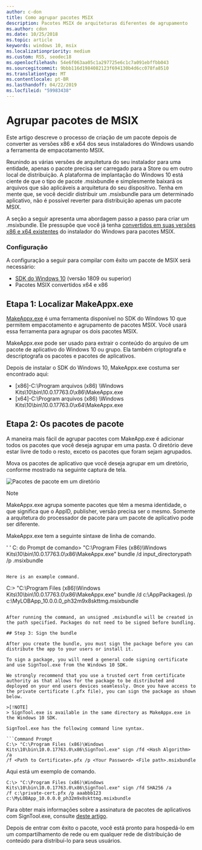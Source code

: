 ```yaml
---
author: c-don
title: Como agrupar pacotes MSIX
description: Pacotes MSIX de arquiteturas diferentes de agrupamento
ms.author: cdon
ms.date: 10/25/2018
ms.topic: article
keywords: windows 10, msix
ms.localizationpriority: medium
ms.custom: RS5, seodec18
ms.openlocfilehash: 54e6f063aa05c1a297725e6c1c7a091ebffbb043
ms.sourcegitcommit: 9bbb116d1984082123f694130b4d6cc078fa8510
ms.translationtype: MT
ms.contentlocale: pt-BR
ms.lasthandoff: 04/22/2019
ms.locfileid: "59983438"
---
```

# <a name="bundle-msix-packages"></a>Agrupar pacotes de MSIX 

Este artigo descreve o processo de criação de um pacote depois de converter as versões x86 e x64 dos seus instaladores do Windows usando a ferramenta de empacotamento MSIX. 

Reunindo as várias versões de arquitetura do seu instalador para uma entidade, apenas o pacote precisa ser carregado para a Store ou em outro local de distribuição. A plataforma de implantação do Windows 10 está ciente de que o tipo de pacote .msixbundle e simplesmente baixará os arquivos que são aplicáveis a arquitetura do seu dispositivo. Tenha em mente que, se você decidir distribuir um .msixbundle para um determinado aplicativo, não é possível reverter para distribuição apenas um pacote MSIX. 

A seção a seguir apresenta uma abordagem passo a passo para criar um .msixbundle. Ele pressupõe que você já tenha [convertidos em suas versões x86 e x64 existentes](https://docs.microsoft.com/windows/msix/mpt-best-practices) do instalador do Windows para pacotes MSIX. 

### <a name="setup"></a>Configuração
A configuração a seguir para compilar com êxito um pacote de MSIX será necessário:
- [SDK do Windows 10](https://developer.microsoft.com/en-US/windows/downloads/windows-10-sdk) (versão 1809 ou superior)
- Pacotes MSIX convertidos x64 e x86 

## <a name="step-1-find-makeappxexe"></a>Etapa 1: Localizar MakeAppx.exe
[MakeAppx.exe](https://docs.microsoft.com/windows/desktop/appxpkg/make-appx-package--makeappx-exe-) é uma ferramenta disponível no SDK do Windows 10 que permitem empacotamento e agrupamento de pacotes MSIX. Você usará essa ferramenta para agrupar os dois pacotes MSIX. 

MakeAppx.exe pode ser usado para extrair o conteúdo do arquivo de um pacote de aplicativo do Windows 10 ou grupo. Ela também criptografa e descriptografa os pacotes e pacotes de aplicativos.

Depois de instalar o SDK do Windows 10, MakeAppx.exe costuma ser encontrado aqui: 
- [x86]-C:\Program arquivos (x86) \Windows Kits\10\bin\10.0.17763.0\x86\MakeAppx.exe
- [x64]-C:\Program arquivos (x86) \Windows Kits\10\bin\10.0.17763.0\x64\MakeAppx.exe

## <a name="step-2-bundle-the-packages"></a>Etapa 2: Os pacotes de pacote

A maneira mais fácil de agrupar pacotes com MakeApp.exe é adicionar todos os pacotes que você deseja agrupar em uma pasta. O diretório deve estar livre de todo o resto, exceto os pacotes que foram sejam agrupados. 

Mova os pacotes de aplicativo que você deseja agrupar em um diretório, conforme mostrado na seguinte captura de tela.

![Pacotes de pacote em um diretório](images/bundle-pic1.png)

>[!NOTE] 
> MakeAppx.exe agrupa somente pacotes que têm a mesma identidade, o que significa que o AppID, publisher, versão precisa ser o mesmo. Somente a arquitetura do processador de pacote para um pacote de aplicativo pode ser diferente. 

MakeAppx.exe tem a seguinte sintaxe de linha de comando.

' ' C: do Prompt de comando\> "C:\Program Files (x86)\Windows Kits\10\bin\10.0.17763.0\x86\MakeAppx.exe" bundle /d input_directorypath /p <filepath>.msixbundle
```

Here is an example command.

```
C:\> "C:\Program Files (x86)\Windows Kits\10\bin\10.0.17763.0\x86\MakeAppx.exe" bundle /d c:\AppPackages\ /p c:\MyLOBApp_10.0.0.0_ph32m9x8skttmg.msixbundle
```

After running the command, an unsigned .msixbundle will be created in the path specified. Packages do not need to be signed before bundling.  

## Step 3: Sign the bundle

After you create the bundle, you must sign the package before you can distribute the app to your users or install it. 

To sign a package, you will need a general code signing certificate and use SignTool.exe from the Windows 10 SDK. 

We strongly recommend that you use a trusted cert from certificate authority as that allows for the package to be distributed and deployed on your end users devices seamlessly. Once you have access to the private certificate (.pfx file), you can sign the package as shown below.

>[!NOTE]
> SignTool.exe is available in the same directory as MakeAppx.exe in the Windows 10 SDK. 

SignTool.exe has the following command line syntax.

```Command Prompt
C:\> "C:\Program Files (x86)\Windows Kits\10\bin\10.0.17763.0\x86\SignTool.exe" sign /fd <Hash Algorithm> /a 
/f <Path to Certificate>.pfx /p <Your Password> <File path>.msixbundle
```

Aqui está um exemplo de comando.

```
C:\> "C:\Program Files (x86)\Windows Kits\10\bin\10.0.17763.0\x86\SignTool.exe" sign /fd SHA256 /a 
/f c:\private-cert.pfx /p aaabbb123 c:\MyLOBApp_10.0.0.0_ph32m9x8skttmg.msixbundle
```

Para obter mais informações sobre a assinatura de pacotes de aplicativos com SignTool.exe, consulte [deste artigo](https://docs.microsoft.com/windows/uwp/packaging/sign-app-package-using-signtool). 

Depois de entrar com êxito o pacote, você está pronto para hospedá-lo em um compartilhamento de rede ou em qualquer rede de distribuição de conteúdo para distribuí-lo para seus usuários. 

